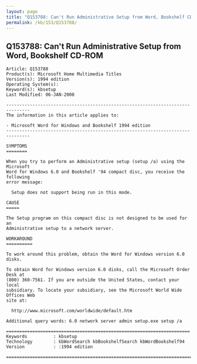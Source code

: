 ```yaml
---
layout: page
title: "Q153788: Can't Run Administrative Setup from Word, Bookshelf CD-ROM"
permalink: /kb/153/Q153788/
---
```


## Q153788: Can't Run Administrative Setup from Word, Bookshelf CD-ROM

	Article: Q153788
	Product(s): Microsoft Home Multimedia Titles
	Version(s): 1994 edition
	Operating System(s): 
	Keyword(s): kbsetup
	Last Modified: 06-JAN-2000
	
	-------------------------------------------------------------------------------
	The information in this article applies to:
	
	- Microsoft Word for Windows and Bookshelf 1994 edition 
	-------------------------------------------------------------------------------
	
	SYMPTOMS
	========
	
	When you try to perform an Administrative setup (setup /a) using the Microsoft
	Word for Windows 6.0 and Bookshelf '94 compact disc, you receive the following
	error message:
	
	  Setup does not support being run in this mode.
	
	CAUSE
	=====
	
	The Setup program on this compact disc is not designed to be used for an
	Administrative setup to a network server.
	
	WORKAROUND
	==========
	
	To work around this problem, obtain the Word for Windows version 6.0 disks.
	
	To obtain Word for Windows version 6.0 disks, call the Microsoft Order Desk at
	(800) 360-7561. If you are outside the United States, contact your local
	subsidiary. To locate your subsidiary, see the Microsoft World Wide Offices Web
	site at:
	
	  http://www.microsoft.com/worldwide/default.htm
	
	Additional query words: 6.0 network server admin setup.exe setup /a
	
	======================================================================
	Keywords          : kbsetup 
	Technology        : kbWordSearch kbBookshelfSearch kbWordBookshelf94
	Version           : :1994 edition
	
	=============================================================================
	
